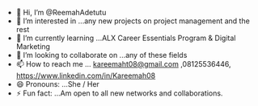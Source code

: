 - 👋 Hi, I’m @ReemahAdetutu
- 👀 I’m interested in ...any new projects on project management and the rest 
- 🌱 I’m currently learning ...ALX Career Essentials Program & Digital Marketing 
- 💞️ I’m looking to collaborate on ...any of these fields 
- 📫 How to reach me ... kareemaht08@gmail.com ,08125536446, https://www.linkedin.com/in/Kareemah08
- 😄 Pronouns: ...She / Her 
- ⚡ Fun fact: ...Am open to all new networks and collaborations.

<!---
ReemahAdetutu/ReemahAdetutu is a ✨ special ✨ repository because its `README.md` (this file) appears on your GitHub profile.
You can click the Preview link to take a look at your changes.
--->
